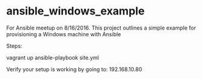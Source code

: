 # ansible_windows_example
For Ansible meetup on 8/16/2016. This project outlines a simple example for provisioning a Windows machine with Ansible

Steps:

vagrant up
ansible-playbook site.yml

Verify your setup is working by going to:
192.168.10.80
